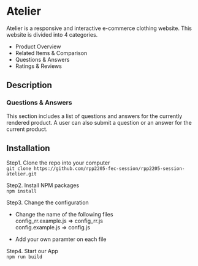 # Atelier
Atelier is a responsive and interactive e-commerce clothing website.
This website is divided into 4 categories.

- Product Overview
- Related Items & Comparison
- Questions & Answers
- Ratings & Reviews

## Description
### Questions & Answers
This section includes a list of questions and answers for the currently rendered product.
A user can also submit a question or an answer for the current product.

## Installation
Step1. Clone the repo into your computer <br>
`git clone https://github.com/rpp2205-fec-session/rpp2205-session-atelier.git`

Step2. Install NPM packages <br>
`npm install`

Step3. Change the configuration <br>
* Change the name of the following files <br>
  config_rr.example.js => config_rr.js <br>
  config.example.js => config.js

* Add your own paramter on each file

Step4. Start our App <br>
`npm run build`



